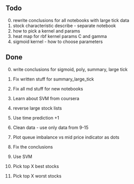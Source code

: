 ## Todo
0. rewrite conclusions for all notebooks with large tick data
1. stock characteristic describe - separate notebook
2. how to pick a kernel and params
3. heat map for rbf kernel params C and gamma
4. sigmoid kernel - how to choose parameters

## Done
0. write conclusions for sigmoid, poly, summary, large tick
5. Fix written stuff for summary_large_tick
6. Fix all md stuff for new notebooks
3. Learn about SVM from coursera
0. reverse large stock lists
0. Use time prediction +1
1. Clean data - use only data from 9-15 
2. Plot queue imbalance vs mid price indicator as dots
3. Fix the conclusions
4. Use SVM

0. Pick top X best stocks
1. Pick top X worst stocks
